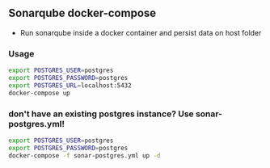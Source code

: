 ## Sonarqube docker-compose
  - Run sonarqube inside a docker container and persist data on host folder

### Usage
```bash
export POSTGRES_USER=postgres
export POSTGRES_PASSWORD=postgres
export POSTGRES_URL=localhost:5432
docker-compose up
```

### don't have an existing postgres instance? Use sonar-postgres.yml!
```bash
export POSTGRES_USER=postgres
export POSTGRES_PASSWORD=postgres
docker-compose -f sonar-postgres.yml up -d
```
